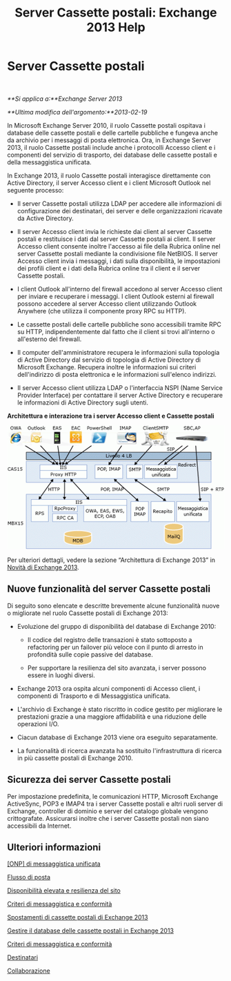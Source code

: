 ﻿---
title: 'Server Cassette postali: Exchange 2013 Help'
TOCTitle: Server Cassette postali
ms:assetid: 1aacc1c9-c81b-47d4-b222-ee73956cf968
ms:mtpsurl: https://technet.microsoft.com/it-it/library/JJ150491(v=EXCHG.150)
ms:contentKeyID: 50480101
ms.date: 01/13/2018
mtps_version: v=EXCHG.150
ms.translationtype: HT
---

# Server Cassette postali

 

_**Si applica a:**Exchange Server 2013_

_**Ultima modifica dell'argomento:**2013-02-19_

In Microsoft Exchange Server 2010, il ruolo Cassette postali ospitava i database delle cassette postali e delle cartelle pubbliche e fungeva anche da archivio per i messaggi di posta elettronica. Ora, in Exchange Server 2013, il ruolo Cassette postali include anche i protocolli Accesso client e i componenti del servizio di trasporto, dei database delle cassette postali e della messaggistica unificata.

In Exchange 2013, il ruolo Cassette postali interagisce direttamente con Active Directory, il server Accesso client e i client Microsoft Outlook nel seguente processo:

  - Il server Cassette postali utilizza LDAP per accedere alle informazioni di configurazione dei destinatari, dei server e delle organizzazioni ricavate da Active Directory.

  - Il server Accesso client invia le richieste dai client al server Cassette postali e restituisce i dati dal server Cassette postali ai client. Il server Accesso client consente inoltre l'accesso ai file della Rubrica online nel server Cassette postali mediante la condivisione file NetBIOS. Il server Accesso client invia i messaggi, i dati sulla disponibilità, le impostazioni dei profili client e i dati della Rubrica online tra il client e il server Cassette postali.

  - I client Outlook all'interno del firewall accedono al server Accesso client per inviare e recuperare i messaggi. I client Outlook esterni al firewall possono accedere al server Accesso client utilizzando Outlook Anywhere (che utilizza il componente proxy RPC su HTTP).

  - Le cassette postali delle cartelle pubbliche sono accessibili tramite RPC su HTTP, indipendentemente dal fatto che il client si trovi all'interno o all'esterno del firewall.

  - Il computer dell'amministratore recupera le informazioni sulla topologia di Active Directory dal servizio di topologia di Active Directory di Microsoft Exchange. Recupera inoltre le informazioni sui criteri dell'indirizzo di posta elettronica e le informazioni sull'elenco indirizzi.

  - Il server Accesso client utilizza LDAP o l'interfaccia NSPI (Name Service Provider Interface) per contattare il server Active Directory e recuperare le informazioni di Active Directory sugli utenti.

**Architettura e interazione tra i server Accesso client e Cassette postali**

![Interazione tra server Accesso client e Cassette postali](images/JJ150491.d14577bf-14f9-40fa-bd49-a92932eb003a(EXCHG.150).gif "Interazione tra server Accesso client e Cassette postali")

Per ulteriori dettagli, vedere la sezione “Architettura di Exchange 2013” in [Novità di Exchange 2013](what-s-new-in-exchange-2013-exchange-2013-help.md).

## Nuove funzionalità del server Cassette postali

Di seguito sono elencate e descritte brevemente alcune funzionalità nuove o migliorate nel ruolo Cassette postali di Exchange 2013:

  - Evoluzione del gruppo di disponibilità del database di Exchange 2010:
    
      - Il codice del registro delle transazioni è stato sottoposto a refactoring per un failover più veloce con il punto di arresto in profondità sulle copie passive del database.
    
      - Per supportare la resilienza del sito avanzata, i server possono essere in luoghi diversi.

  - Exchange 2013 ora ospita alcuni componenti di Accesso client, i componenti di Trasporto e di Messaggistica unificata.

  - L'archivio di Exchange è stato riscritto in codice gestito per migliorare le prestazioni grazie a una maggiore affidabilità e una riduzione delle operazioni I/O.

  - Ciacun database di Exchange 2013 viene ora eseguito separatamente.

  - La funzionalità di ricerca avanzata ha sostituito l'infrastruttura di ricerca in più cassette postali di Exchange 2010.

## Sicurezza dei server Cassette postali

Per impostazione predefinita, le comunicazioni HTTP, Microsoft Exchange ActiveSync, POP3 e IMAP4 tra i server Cassette postali e altri ruoli server di Exchange, controller di dominio e server del catalogo globale vengono crittografate. Assicurarsi inoltre che i server Cassette postali non siano accessibili da Internet.

## Ulteriori informazioni

[\[ONP\] di messaggistica unificata](unified-messaging-exchange-2013-help.md)

[Flusso di posta](mail-flow-exchange-2013-help.md)

[Disponibilità elevata e resilienza del sito](high-availability-and-site-resilience-exchange-2013-help.md)

[Criteri di messaggistica e conformità](messaging-policy-and-compliance-exchange-2013-help.md)

[Spostamenti di cassette postali di Exchange 2013](mailbox-moves-in-exchange-2013-exchange-2013-help.md)

[Gestire il database delle cassette postali in Exchange 2013](manage-mailbox-databases-in-exchange-2013-exchange-2013-help.md)

[Criteri di messaggistica e conformità](messaging-policy-and-compliance-exchange-2013-help.md)

[Destinatari](recipients-exchange-2013-help.md)

[Collaborazione](collaboration-exchange-2013-help.md)


